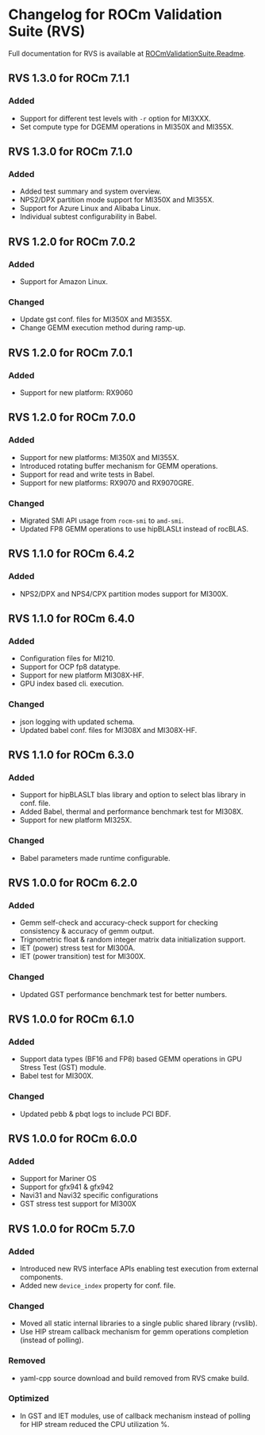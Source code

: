 # Changelog for ROCm Validation Suite (RVS)

Full documentation for RVS is available at [ROCmValidationSuite.Readme](https://github.com/ROCm/ROCmValidationSuite).

## RVS 1.3.0 for ROCm 7.1.1

### Added

- Support for different test levels with `-r` option for MI3XXX.
- Set compute type for DGEMM operations in MI350X and MI355X.

## RVS 1.3.0 for ROCm 7.1.0

### Added

- Added test summary and system overview.
- NPS2/DPX partition mode support for MI350X and MI355X.
- Support for Azure Linux and Alibaba Linux.
- Individual subtest configurability in Babel.

## RVS 1.2.0 for ROCm 7.0.2

### Added
- Support for Amazon Linux.

### Changed
- Update gst conf. files for MI350X and MI355X.
- Change GEMM execution method during ramp-up.

## RVS 1.2.0 for ROCm 7.0.1

### Added
- Support for new platform: RX9060

## RVS 1.2.0 for ROCm 7.0.0

### Added

- Support for new platforms: MI350X and MI355X.
- Introduced rotating buffer mechanism for GEMM operations.
- Support for read and write tests in Babel.
- Support for new platforms: RX9070 and RX9070GRE.

### Changed

- Migrated SMI API usage from `rocm-smi` to `amd-smi`.
- Updated FP8 GEMM operations to use hipBLASLt instead of rocBLAS.

## RVS 1.1.0 for ROCm 6.4.2

### Added

- NPS2/DPX and NPS4/CPX partition modes support for MI300X.

## RVS 1.1.0 for ROCm 6.4.0

### Added

- Configuration files for MI210.
- Support for OCP fp8 datatype.
- Support for new platform MI308X-HF.
- GPU index based cli. execution.

### Changed

- json logging with updated schema.
- Updated babel conf. files for MI308X and MI308X-HF.

## RVS 1.1.0 for ROCm 6.3.0

### Added

- Support for hipBLASLT blas library and option to select blas library in conf. file.
- Added Babel, thermal and performance benchmark test for MI308X.
- Support for new platform MI325X.

### Changed

- Babel parameters made runtime configurable.

## RVS 1.0.0 for ROCm 6.2.0

### Added

- Gemm self-check and accuracy-check support for checking consistency & accuracy of gemm output.
- Trignometric float & random integer matrix data initialization support.
- IET (power) stress test for MI300A.
- IET (power transition) test for MI300X.

### Changed

- Updated GST performance benchmark test for better numbers.

## RVS 1.0.0 for ROCm 6.1.0

### Added

- Support data types (BF16 and FP8) based GEMM operations in GPU Stress Test (GST) module.
- Babel test for MI300X.

### Changed

- Updated pebb & pbqt logs to include PCI BDF.

## RVS 1.0.0 for ROCm 6.0.0

### Added

- Support for Mariner OS
- Support for gfx941 & gfx942
- Navi31 and Navi32 specific configurations
- GST stress test support for MI300X

## RVS 1.0.0 for ROCm 5.7.0

### Added

- Introduced new RVS interface APIs enabling test execution from external components.
- Added new `device_index` property for conf. file.

### Changed

- Moved all static internal libraries to a single public shared library (rvslib).
- Use HIP stream callback mechanism for gemm operations completion (instead of polling).

### Removed

- yaml-cpp source download and build removed from RVS cmake build.

### Optimized

- In GST and IET modules, use of callback mechanism instead of polling for HIP stream reduced the CPU utilization %.
